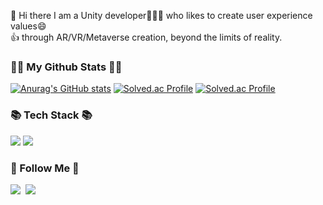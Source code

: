 
👋 Hi there I am a Unity developer👨🏻‍💻 who likes to create user experience values😄<br/> 
👍 through AR/VR/Metaverse creation, beyond the limits of reality.

<!--
**woghd8503/woghd8503** is a ✨ _special_ ✨ repository because its `README.md` (this file) appears on your GitHub profile.

Here are some ideas to get you started:

- 🔭 I’m currently working on ...
- 🌱 I’m currently learning ...
- 👯 I’m looking to collaborate on ...
- 🤔 I’m looking for help with ...
- 💬 Ask me about ...
- 📫 How to reach me: ...
- 😄 Pronouns: ...
- ⚡ Fun fact: ...
-->
<h3 align="Left">👩‍💻 My Github Stats 👩‍💻</h3>
<div align="Left">

[![Anurag's GitHub stats](https://github-readme-stats.vercel.app/api?username=woghd8503)](https://github.com/woghd8503/github-readme-stats)
[![Solved.ac Profile](http://mazassumnida.wtf/api/v2/generate_badge?boj=woghd8503)](https://solved.ac/woghd8503/)
[![Solved.ac Profile](http://mazassumnida.wtf/api/v2/generate_badge?boj=woghd8503)](https://solved.ac/woghd8503/)
  
<h3 align="Left">📚 Tech Stack 📚</h3>
<p align="Left">
<img src="https://img.shields.io/badge/unity-%23000000.svg?style=for-the-badge&logo=unity&logoColor=white"/>
<img src="https://img.shields.io/badge/Csharp-239120?style=for-the-badge&logo=CSharp&logoColor=white">
<h3 align="Left">🌈 Follow Me 🌈</h3>
<p align="Left">
<a href="https://www.instagram.com/woghd8503/"><img src="https://img.shields.io/badge/Instagram-E4405F?style=flat-square&logo=Instagram&logoColor=white&link=https://www.instagram.com/woghd8503/"/></a>&nbsp
<a href="mailto:woghd8503@gmail.com"><img src="https://img.shields.io/badge/Gmail-d14836?style=flat-square&logo=Gmail&logoColor=white&link=woghd8503@gmail.com"/></a>
</p>



